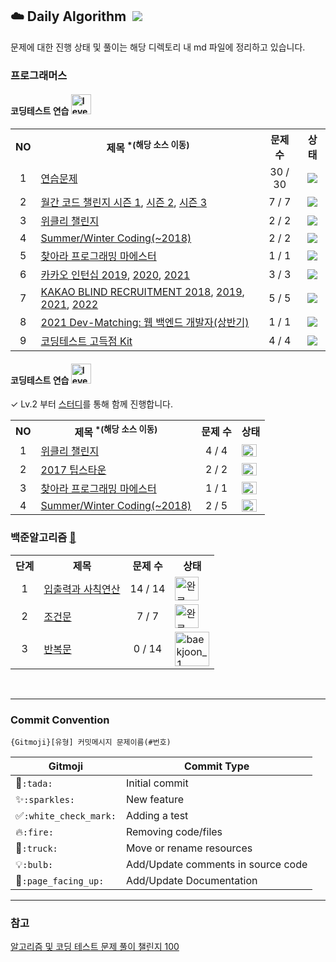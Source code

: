 ## ☁️ Daily Algorithm &nbsp;<img src="https://img.shields.io/badge/Java-007396?style=flat-square&logo=Java&logoColor=white"/></a>
문제에 대한 진행 상태 및 풀이는 해당 디렉토리 내 md 파일에 정리하고 있습니다.


### 프로그래머스
#### 코딩테스트 연습 <img width="32" alt="level_badge1" src="https://user-images.githubusercontent.com/104837715/171791682-13fc1d40-ea11-43e9-93b9-e932ec90fcdb.png">
<table>
    <tr>
        <th style="text-align: center">NO</th>
        <th>제목<sup> *(해당 소스 이동)</sup></th>
        <th style="text-align: center">문제 수</th>
        <th style="text-align: center">상태</th>
    </tr>
    <tr>
        <td align="center">1</td>
        <td><a href="https://github.com/imyoi/daily-algorithm/blob/main/src/main/java/programmers/level1/Solution_Practice.java">연습문제</a></td>
        <td align="center">30 / 30</td>
        <td align="center"><a href="https://github.com/imyoi/daily-algorithm/tree/main/src/main/java/programmers/level1/Level1.md"><img src="https://img.shields.io/badge/done-52B54B?style=for-the-badge&logoColor=white"></a></td>
    </tr>
    <tr>
        <td align="center">2</td>
        <td>
            <a href="https://github.com/imyoi/daily-algorithm/blob/main/src/main/java/programmers/level1/Solution_MonthlyChallenge1.java">월간 코드 챌린지 시즌 1</a>,
            <a href="https://github.com/imyoi/daily-algorithm/blob/main/src/main/java/programmers/level1/Solution_MonthlyChallenge2.java">시즌 2</a>,
            <a href="https://github.com/imyoi/daily-algorithm/blob/main/src/main/java/programmers/level1/Solution_MonthlyChallenge3.java">시즌 3</a>
        </td>
        <td align="center">7 / 7</td>
        <td align="center"><a href="https://github.com/imyoi/daily-algorithm/tree/main/src/main/java/programmers/level1/Level1.md"><img src="https://img.shields.io/badge/done-52B54B?style=for-the-badge&logoColor=white"></a></td>
    </tr>
    <tr>
        <td align="center">3</td>
        <td><a href="https://github.com/imyoi/daily-algorithm/blob/main/src/main/java/programmers/level1/Solution_WeeklyChallenge.java">위클리 챌린지</a></td>
        <td align="center">2 / 2</td>
        <td align="center"><a href="https://github.com/imyoi/daily-algorithm/tree/main/src/main/java/programmers/level1/Level1.md"><img src="https://img.shields.io/badge/done-52B54B?style=for-the-badge&logoColor=white"></a></td>
    </tr>
    <tr>
        <td align="center">4</td>
        <td><a href="https://github.com/imyoi/daily-algorithm/blob/main/src/main/java/programmers/level1/Solution_SummerWinter2018.java">Summer/Winter Coding(~2018)</a></td>
        <td align="center">2 / 2</td>
        <td align="center"><a href="https://github.com/imyoi/daily-algorithm/tree/main/src/main/java/programmers/level1/Level1.md"><img src="https://img.shields.io/badge/done-52B54B?style=for-the-badge&logoColor=white"></a></td>
    </tr>  
    <tr>
        <td align="center">5</td>
        <td><a href="https://github.com/imyoi/daily-algorithm/blob/main/src/main/java/programmers/level1/Solution_Maester.java">찾아라 프로그래밍 마에스터</a></td>
        <td align="center">1 / 1</td>
        <td align="center"><a href="https://github.com/imyoi/daily-algorithm/tree/main/src/main/java/programmers/level1/Level1.md"><img src="https://img.shields.io/badge/done-52B54B?style=for-the-badge&logoColor=white"></a></td>
    </tr>
    <tr>
        <td align="center">6</td>
        <td>
            <a href="https://github.com/imyoi/daily-algorithm/blob/main/src/main/java/programmers/level1/Solution_KakaoInternship2019.java">카카오 인턴십 2019</a>,
            <a href="https://github.com/imyoi/daily-algorithm/blob/main/src/main/java/programmers/level1/Solution_KakaoInternship2020.java">2020</a>,
            <a href="https://github.com/imyoi/daily-algorithm/blob/main/src/main/java/programmers/level1/Solution_KakaoInternship2021.java">2021</a>
        </td>
        <td align="center">3 / 3</td>
        <td align="center"><a href="https://github.com/imyoi/daily-algorithm/tree/main/src/main/java/programmers/level1/Level1.md"><img src="https://img.shields.io/badge/done-52B54B?style=for-the-badge&logoColor=white"></a></td>
    </tr>
    <tr>
        <td align="center">7</td>
        <td>
            <a href="https://github.com/imyoi/daily-algorithm/blob/main/src/main/java/programmers/level1/Solution_KakaoBlind2018.java">KAKAO BLIND RECRUITMENT️ 2018</a>,
            <a href="https://github.com/imyoi/daily-algorithm/blob/main/src/main/java/programmers/level1/Solution_KakaoBlind2019.java">2019</a>,
            <a href="https://github.com/imyoi/daily-algorithm/blob/main/src/main/java/programmers/level1/Solution_KakaoBlind2021.java">2021</a>,
            <a href="https://github.com/imyoi/daily-algorithm/blob/main/src/main/java/programmers/level1/Solution_KakaoBlind2022.java">2022</a>
        </td>
        <td align="center">5 / 5</td>
        <td align="center"><a href="https://github.com/imyoi/daily-algorithm/tree/main/src/main/java/programmers/level1/Level1.md"><img src="https://img.shields.io/badge/done-52B54B?style=for-the-badge&logoColor=white"></a></td>
    </tr>
    <tr>
        <td align="center">8</td>
        <td><a href="https://github.com/imyoi/daily-algorithm/blob/main/src/main/java/programmers/level1/Solution_DevMatching2021.java">2021 Dev-Matching: 웹 백엔드 개발자(상반기)</a></td>
        <td align="center">1 / 1</td>
        <td align="center"><a href="https://github.com/imyoi/daily-algorithm/tree/main/src/main/java/programmers/level1/Level1.md"><img src="https://img.shields.io/badge/done-52B54B?style=for-the-badge&logoColor=white"></a></td>
    </tr>
    <tr>
        <td align="center">9</td>
        <td><a href="https://github.com/imyoi/daily-algorithm/blob/main/src/main/java/programmers/level1/Solution_AlgorithmKit.java">코딩테스트 고득점 Kit</a></td>
        <td align="center">4 / 4</td>
        <td align="center"><a href="https://github.com/imyoi/daily-algorithm/tree/main/src/main/java/programmers/level1/Level1.md"><img src="https://img.shields.io/badge/done-52B54B?style=for-the-badge&logoColor=white"></a></td>
    </tr>
</table>

#### 코딩테스트 연습 <img width="32" alt="level_badge2" src="https://user-images.githubusercontent.com/104837715/174593613-39add481-57d0-4170-a081-8ad1a03d0af2.png">
✓ Lv.2 부터 [스터디](https://github.com/imyoi/programmers-challenges)를 통해 함께 진행합니다.

<table>
    <tr>
        <th style="text-align: center">NO</th>
        <th>제목<sup> *(해당 소스 이동)</sup></th>
        <th style="text-align: center">문제 수</th>
        <th style="text-align: center">상태</th>
    </tr>
    <tr>
        <td align="center">1</td>
        <td><a href="https://github.com/imyoi/daily-algorithm/blob/main/src/main/java/programmers/level2/Solution_WeeklyChallenge.java">위클리 챌린지</a></td>
        <td align="center">4 / 4</td>
        <td><a href="https://github.com/imyoi/daily-algorithm/tree/main/src/main/java/programmers/level2/Level2.md"><img height="90%" src="https://img.shields.io/badge/done-52B54B?style=for-the-badge&logoColor=white"></a></td>
    </tr>
    <tr>
        <td align="center">2</td>
        <td><a href="https://github.com/imyoi/daily-algorithm/blob/main/src/main/java/programmers/level2/Solution_TipsTown2017.java">2017 팁스타운</a></td>
        <td align="center">2 / 2</td>
        <td><a href="https://github.com/imyoi/daily-algorithm/tree/main/src/main/java/programmers/level2/Level2.md"><img height="90%" src="https://img.shields.io/badge/done-52B54B?style=for-the-badge&logoColor=white"></a></td>
    </tr>
    <tr>
        <td align="center">3</td>
        <td><a href="#">찾아라 프로그래밍 마에스터</a></td>
        <td align="center">1 / 1</td>
        <td><a href="https://github.com/imyoi/daily-algorithm/tree/main/src/main/java/programmers/level2/Level2.md"><img height="90%" src="https://img.shields.io/badge/done-52B54B?style=for-the-badge&logoColor=white"></a></td>
    </tr>
    <tr>
        <td align="center">4</td>
        <td><a href="#">Summer/Winter Coding(~2018)</a></td>
        <td align="center">2 / 5</td>
        <td><a href="https://github.com/imyoi/daily-algorithm/tree/main/src/main/java/programmers/level2/Level2.md"><img height="90%" src="https://img.shields.io/badge/doing-FFD000?style=for-the-badge&logoColor=white"></a></td>
    </tr>
</table>

### 백준알고리즘 [💬](https://help.acmicpc.net/)

<table>
    <tr>
        <th style="text-align: center">단계</th>
        <th>제목</th>
        <th style="text-align: center">문제 수</th>
        <th style="text-align: center">상태</th>
    </tr>
    <tr>
        <td align="center">1</td>
        <td><a href="https://www.acmicpc.net/step/1">입출력과 사칙연산</a></td>
        <td align="center">14 / 14</td>
        <td><a href="https://github.com/imyoi/daily-algorithm/tree/master/src/main/java/baekjoon/step1/Step1.md"><img width="38" alt="완료" src="https://user-images.githubusercontent.com/104837715/175050506-7cfdc59f-e747-4b85-b661-f4f91ca3e6fc.png"></a></td>
    </tr>
    <tr>
        <td align="center">2</td>
        <td><a href="https://www.acmicpc.net/step/2">조건문</a></td>
        <td align="center">7 / 7</td>
        <td><a href="https://github.com/imyoi/daily-algorithm/tree/master/src/main/java/baekjoon/step1/Step1.md"><img width="38" alt="완료" src="https://user-images.githubusercontent.com/104837715/175050506-7cfdc59f-e747-4b85-b661-f4f91ca3e6fc.png"></a></td>
    </tr>
    <tr>
        <td align="center">3</td>
        <td><a href="https://www.acmicpc.net/step/3">반복문</a></td>
        <td align="center">0 / 14</td>
        <td><a href="https://github.com/imyoi/daily-algorithm/tree/master/src/main/java/baekjoon/step2/Step2.md"><img width="55" alt="baekjoon_1" src="https://user-images.githubusercontent.com/104837715/172053974-addf51e3-121f-457c-9f3a-3cf2da0285bd.png"></a></td>
    </tr>
</table>


<br>

---
### Commit Convention
```
{Gitmoji}[유형] 커밋메시지 문제이름(#번호)
```
| Gitmoji | Commit Type |
| ------- | ----------- |
| 🎉`:tada:` | Initial commit |
| ✨`:sparkles:` | New feature |
| ✅`:white_check_mark:` | Adding a test |
| 🔥`:fire:` | Removing code/files |
| 🚚`:truck:` | Move or rename resources |
| 💡`:bulb:` | Add/Update comments in source code |
| 📄`:page_facing_up:` | Add/Update Documentation |

---

### 참고
[알고리즘 및 코딩 테스트 문제 풀이 챌린지 100](https://github.com/ellynhan/challenge100-codingtest-study)
